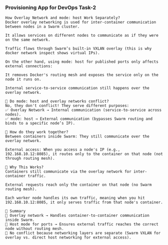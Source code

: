 ### Provisioning App for DevOps Task-2
    How Overlay Network and mode: host Work Separately?
    Docker overlay networking is used for inter-container communication between nodes in a Swarm cluster.

    It allows services on different nodes to communicate as if they were on the same network.

    Traffic flows through Swarm’s built-in VXLAN overlay (this is why docker network inspect shows virtual IPs).

    On the other hand, using mode: host for published ports only affects external connections:

    It removes Docker's routing mesh and exposes the service only on the node it runs on.

    Internal service-to-service communication still happens over the overlay network.

    🔹 Do mode: host and overlay networks conflict?
    No, they don't conflict! They serve different purposes:
    ✅ Overlay Network → Internal communication (service-to-service across nodes).
    ✅ mode: host → External communication (bypasses Swarm routing and binds to a specific node’s IP).

    🔹 How do they work together?
    Between containers inside Swarm: They still communicate over the overlay network.

    External access: When you access a node's IP (e.g., 192.168.10.12:8085), it routes only to the container on that node (not through routing mesh).

    🔹 Why This Works?
    Containers still communicate via the overlay network for inter-container traffic.

    External requests reach only the container on that node (no Swarm routing mesh).

    Each worker node handles its own traffic, meaning when you hit 192.168.10.12:8085, it only serves traffic from that node's container.

    🔹 Summary
    🔹 Overlay network → Handles container-to-container communication inside Swarm.
    🔹 Host mode for ports → Ensures external traffic reaches the correct node without routing mesh.
    🔹 No conflict because networking layers are separate (Swarm VXLAN for overlay vs. direct host networking for external access).

    


